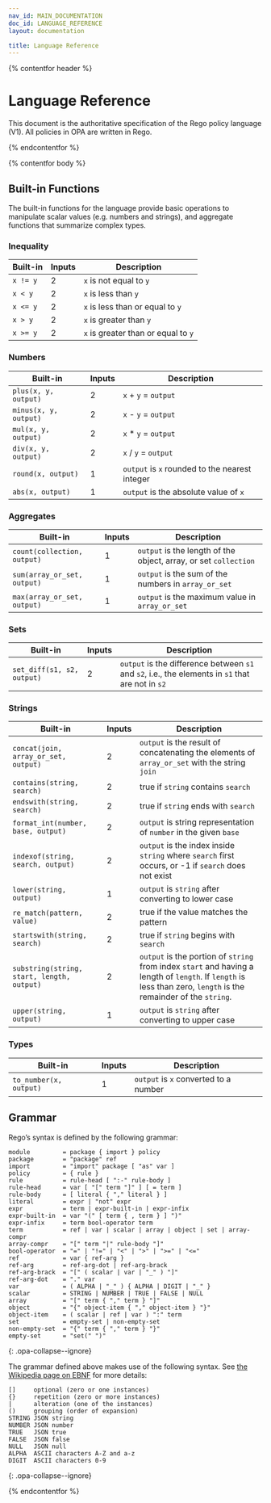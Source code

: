 ```yaml
---
nav_id: MAIN_DOCUMENTATION
doc_id: LANGUAGE_REFERENCE
layout: documentation

title: Language Reference
---
```


{% contentfor header %}

# Language Reference

This document is the authoritative specification of the Rego policy language
(V1). All policies in OPA are written in Rego.

{% endcontentfor %}

{% contentfor body %}

## Built-in Functions

The built-in functions for the language provide basic operations to manipulate
scalar values (e.g. numbers and strings), and aggregate functions that summarize
complex types.

### Inequality

| Built-in | Inputs | Description |
| ------- |--------|-------------|
| ``x != y``   |  2     | ``x`` is not equal to ``y`` |
| ``x < y``   |  2     | ``x`` is less than ``y`` |
| ``x <= y``   |  2     | ``x`` is less than or equal to ``y`` |
| ``x > y``   |  2     | ``x`` is greater than ``y`` |
| ``x >= y``   |  2     | ``x`` is greater than or equal to ``y`` |

### Numbers

| Built-in | Inputs | Description |
| ------- |--------|-------------|
| ``plus(x, y, output)``   |  2     | ``x`` + ``y`` = ``output`` |
| ``minus(x, y, output)``  |  2     | ``x`` - ``y`` = ``output`` |
| ``mul(x, y, output)``   |  2     | ``x`` * ``y`` = ``output`` |
| ``div(x, y, output)``   |  2     | ``x`` / ``y`` = ``output`` |
| ``round(x, output)``    |  1     | ``output`` is ``x`` rounded to the nearest integer |
| ``abs(x, output)``    |  1     | ``output`` is the absolute value of ``x`` |

### Aggregates

| Built-in | Inputs | Description |
| ------- |--------|-------------|
| ``count(collection, output)`` | 1 | ``output`` is the length of the object, array, or set ``collection`` |
| ``sum(array_or_set, output)`` | 1 | ``output`` is the sum of the numbers in ``array_or_set`` |
| ``max(array_or_set, output)`` | 1 | ``output`` is the maximum value in ``array_or_set`` |

### Sets

| Built-in | Inputs | Description |
| -------- | ------ | ----------- |
| <span class="opa-keep-it-together">``set_diff(s1, s2, output)``</span> | 2 | ``output`` is the difference between ``s1`` and ``s2``, i.e., the elements in ``s1`` that are not in ``s2`` |

### Strings

| Built-in | Inputs | Description |
| ------- |--------|-------------|
| ``concat(join, array_or_set, output)`` | 2 | ``output`` is the result of concatenating the elements of ``array_or_set`` with the  string ``join`` |
| ``contains(string, search)`` | 2 | true if ``string`` contains ``search`` |
| ``endswith(string, search)`` | 2 | true if ``string`` ends with ``search`` |
| <span class="opa-keep-it-together">``format_int(number, base, output)``</span> | 2 | ``output`` is string representation of ``number`` in the given ``base`` |
| ``indexof(string, search, output)`` | 2 | ``output`` is the index inside ``string`` where ``search`` first occurs, or -1 if ``search`` does not exist |
| ``lower(string, output)`` | 1 | ``output`` is ``string`` after converting to lower case |
| ``re_match(pattern, value)`` | 2 | true if the value matches the pattern |
| ``startswith(string, search)`` | 2 | true if ``string`` begins with ``search`` |
| ``substring(string, start, length, output)`` | 2 | ``output`` is the portion of ``string`` from index ``start`` and having a length of ``length``.  If ``length`` is less than zero, ``length`` is the remainder of the ``string``. |
| ``upper(string, output)`` | 1 | ``output`` is ``string`` after converting to upper case |

### Types

| Built-in | Inputs | Description |
| ------- |--------|-------------|
| ``to_number(x, output)`` | 1 | ``output`` is ``x`` converted to a number |

## <a name="grammar"></a> Grammar

Rego’s syntax is defined by the following grammar:

```
module         = package { import } policy
package        = "package" ref
import         = "import" package [ "as" var ]
policy         = { rule }
rule           = rule-head [ ":-" rule-body ]
rule-head      = var [ "[" term "]" ] [ = term ]
rule-body      = [ literal { "," literal } ]
literal        = expr | "not" expr
expr           = term | expr-built-in | expr-infix
expr-built-in  = var "(" [ term { , term } ] ")"
expr-infix     = term bool-operator term
term           = ref | var | scalar | array | object | set | array-compr
array-compr    = "[" term "|" rule-body "]"
bool-operator  = "=" | "!=" | "<" | ">" | ">=" | "<="
ref            = var { ref-arg }
ref-arg        = ref-arg-dot | ref-arg-brack
ref-arg-brack  = "[" ( scalar | var | "_" ) "]"
ref-arg-dot    = "." var
var            = ( ALPHA | "_" ) { ALPHA | DIGIT | "_" }
scalar         = STRING | NUMBER | TRUE | FALSE | NULL
array          = "[" term { "," term } "]"
object         = "{" object-item { "," object-item } "}"
object-item    = ( scalar | ref | var ) ":" term
set            = empty-set | non-empty-set
non-empty-set  = "{" term { "," term } "}"
empty-set      = "set(" ")"
```
{: .opa-collapse--ignore}

The grammar defined above makes use of the following syntax. See [the Wikipedia page on EBNF](https://en.wikipedia.org/wiki/Extended_Backus–Naur_Form) for more details:

```
[]     optional (zero or one instances)
{}     repetition (zero or more instances)
|      alteration (one of the instances)
()     grouping (order of expansion)
STRING JSON string
NUMBER JSON number
TRUE   JSON true
FALSE  JSON false
NULL   JSON null
ALPHA  ASCII characters A-Z and a-z
DIGIT  ASCII characters 0-9
```
{: .opa-collapse--ignore}

{% endcontentfor %}
